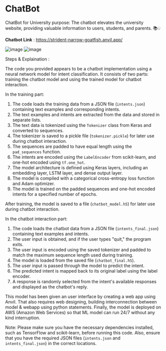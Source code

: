 # ChatBot 
ChatBot for University purpose:
The chatbot elevates the university website, providing valuable information to users, students, and parents. 📚💡

**Chatbot Link** : https://strident-narrow-goatfish.anvil.app/ 

![image](https://github.com/TusharPaul01/ChatBot-ML-LSTM-/assets/97314846/fda8d0a2-8421-4106-8f93-7d754a2416f7)
![image](https://github.com/TusharPaul01/ChatBot-ML-LSTM-/assets/97314846/918810ce-102c-4346-9d71-a583aeacf847)

Steps & Explaination :

The code you provided appears to be a chatbot implementation using a neural network model for intent classification. It consists of two parts: training the chatbot model and using the trained model for chatbot interaction.

In the training part:
1. The code loads the training data from a JSON file (`intents.json`) containing text examples and corresponding intents.
2. The text examples and intents are extracted from the data and stored in separate lists.
3. The text data is tokenized using the `Tokenizer` class from Keras and converted to sequences.
4. The tokenizer is saved to a pickle file (`tokenizer.pickle`) for later use during chatbot interaction.
5. The sequences are padded to have equal length using the `pad_sequences` function.
6. The intents are encoded using the `LabelEncoder` from scikit-learn, and one-hot encoded using `tf.one_hot`.
7. The model architecture is defined using Keras layers, including an embedding layer, LSTM layer, and dense output layer.
8. The model is compiled with a categorical cross-entropy loss function and Adam optimizer.
9. The model is trained on the padded sequences and one-hot encoded intents for a specified number of epochs.

After training, the model is saved to a file (`chatbot_model.h5`) for later use during chatbot interaction.

In the chatbot interaction part:
1. The code loads the chatbot data from a JSON file (`intents_final.json`) containing text examples and intents.
2. The user input is obtained, and if the user types "quit," the program exits.
3. The user input is encoded using the saved tokenizer and padded to match the maximum sequence length used during training.
4. The model is loaded from the saved file (`chatbot_final.h5`).
5. The user input is passed through the model to predict the intent.
6. The predicted intent is mapped back to its original label using the label encoder.
7. A response is randomly selected from the intent's available responses and displayed as the chatbot's reply.

This model has been given an user interface by creating a web app using Anvil. That also requires web designing, building interconnection between model & webapp using python statements.
Finally, the model is deployed on AWS (Amazon Web Services) so that ML model can run 24/7 without any kind interruption. 

Note: Please make sure you have the necessary dependencies installed, such as TensorFlow and scikit-learn, before running this code. Also, ensure that you have the required JSON files (`intents.json` and `intents_final.json`) in the correct locations.



